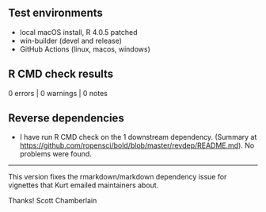 ## Test environments

* local macOS install, R 4.0.5 patched
* win-builder (devel and release)
* GitHub Actions (linux, macos, windows)

## R CMD check results

0 errors | 0 warnings | 0 notes

## Reverse dependencies

* I have run R CMD check on the 1 downstream dependency.
(Summary at <https://github.com/ropensci/bold/blob/master/revdep/README.md>).
No problems were found.

-----

This version fixes the rmarkdown/markdown dependency issue for vignettes that Kurt emailed maintainers about.

Thanks! 
Scott Chamberlain
